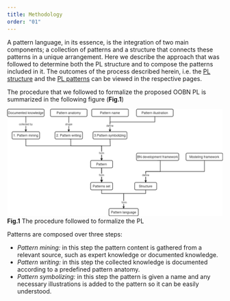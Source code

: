 ```yaml
---
title: Methodology
order: "01"
---
```


A pattern language, in its essence, is the integration of two main components; a collection of patterns and a structure that connects these patterns in a unique arrangement. Here we describe the approach that was followed to determine both the PL structure and to compose the patterns included in it. The outcomes of the process described herein, i.e. the <span><a href="{{- site.baseurl -}}{%- link _pages/pl_structure.md -%}">PL structure</a></span> and the <span><a href="{{- site.baseurl -}}{%- link _pages/Patterns_gallery.md -%}">PL patterns</a></span> can be viewed in the respective pages.

The procedure that we followed to formalize the proposed OOBN PL is summarized in the following figure (**Fig.1**)

<a href="images/pages_imgs/PL_onto.png" onclick="window.open(this.href); return false;">
  <img src="images/pages_imgs/PL_onto.png" alt="image" class="page_img">
</a>
<b>Fig.1</b> The procedure followed to formalize the PL

Patterns are composed over three steps:

- *Pattern mining:* in this step the pattern content is gathered from a relevant source, such as expert knowledge or documented knowledge.
- *Pattern writing:* in this step the collected knowledge is documented according to a predefined pattern anatomy.
- *Pattern symbolizing:* in this step the pattern is given a name and any necessary illustrations is added to the pattern so it can be easily understood.


